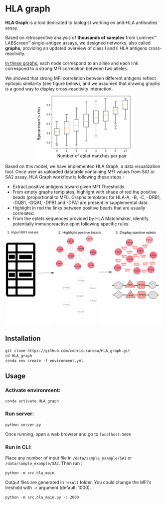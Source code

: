# HLA graph

__HLA Graph__ is a tool dedicated to biologist working on anti-HLA antibodies assay. 

Based on retrospective analysis of __thousands of samples__ from Luminex™ LABScreen™ single-antigen assays, we designed networks, also called __graphs__, 
providing an updated overview of class I and II HLA antigens cross-reactivity. 

[In these graphs](https://github.com/cedricusureau/HLA_graph/tree/master/data/graph_template), each node correspond to an allele and each link correspond to a strong MFI correlation between two alleles. 

We showed that strong MFI correlation between different antigens reflect epitopic similarity (see figure below), and we assumed that drawing graphs is a good way to display cross-reactivity interaction.

<p align="center">
  <img width="300" height="200" src="https://raw.githubusercontent.com/cedricusureau/HLA_graph/master/figures/eplet_corr.png">
</p>

Based on this model, we have implemented HLA Graph, a data visualization tool. Once user as uploaded datatable containing MFI values from SA1 or SA2 assay, HLA Graph workflow is following these steps :
   - Extract positive antigens toward given MFI Thresholds.
   - From empty graphs templates, highlight with shade of red the positive beads (proportional to MFI). Graphs templates for HLA-A, -B, -C, -DRB1, -DQB1, -DQA1, -DPB1 and -DPA1 are present in supplemental data.
   - Highlight in red the links between positive beads that are usually correlated.
   - From the eplets sequences provided by HLA Matchmaker, identify potentially immunoreactive eplet following specific rules. 

<p align="center">
  <img width="500" height="300" src="https://raw.githubusercontent.com/cedricusureau/HLA_graph/master/figures/HLA_graph_Flowcharts.png">
</p>

## Installation 

```shell script
git clone https://github.com/cedricusureau/HLA_graph.git
cd HLA_graph
conda env create -f environment.yml
```

## Usage 


### Activate environment:
```shell script
conda activate HLA_graph
```

### Run server:
```shell script
python server.py
```
Once running, open a web browser and go to `localhost:5000`

### Run in CLI:

Place any number of input file in `/data/sample_example/SA1` or `/data/sample_example/SA2`. Then run :

```shell script
python -m src.hla_main
```
Output files are generated in `result` folder.
You could change the MFI's treshold with `-c` argument (default: 1000).

```shell script
python -m src.hla_main.py -c 2000
```
